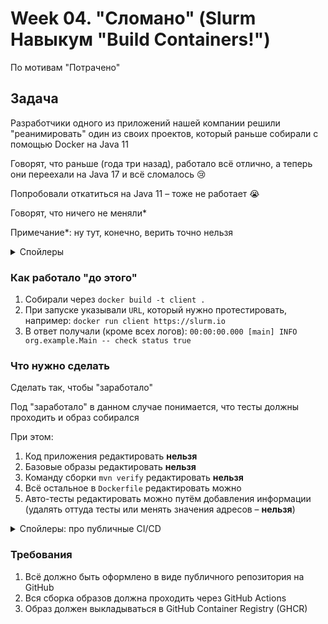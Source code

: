 # Week 04. "Сломано" (Slurm Навыкум "Build Containers!")

По мотивам "Потрачено"

## Задача

Разработчики одного из приложений нашей компании решили "реанимировать" один из своих проектов, который раньше собирали с помощью Docker на Java 11

Говорят, что раньше (года три назад), работало всё отлично, а теперь они переехали на Java 17 и всё сломалось 😢

Попробовали откатиться на Java 11 &ndash; тоже не работает 😭

Говорят, что ничего не меняли*

Примечание*: ну тут, конечно, верить точно нельзя

<details>
<summary>Спойлеры</summary>

Спойлеры смотреть не хорошо 😈!

Возможно, что Java тут совсем ни при чём

</details>

### Как работало "до этого"

1. Собирали через `docker build -t client .`
2. При запуске указывали `URL`, который нужно протестировать, например: `docker run client https://slurm.io`
3. В ответ получали (кроме всех логов): `00:00:00.000 [main] INFO org.example.Main -- check status true`

### Что нужно сделать

Сделать так, чтобы "заработало"

Под "заработало" в данном случае понимается, что тесты должны проходить и образ собирался

При этом:
1. Код приложения редактировать **нельзя**
2. Базовые образы редактировать **нельзя**
3. Команду сборки `mvn verify` редактировать **нельзя**
4. Всё остальное в `Dockerfile` редактировать можно
5. Авто-тесты редактировать можно путём добавления информации (удалять оттуда тесты или менять значения адресов &ndash; **нельзя**)

<details>
<summary>Спойлеры: про публичные CI/CD</summary>

Будьте готовы к тому, что не всегда некоторые сервисы будут доступны из публичных (и уж тем более &ndash; зарубежных) CI/CD, поэтому при необходимости, можете, например, пропускать тесты при определённой конфигурации (желательно не совсем все, а только те, которые гарантированно не проходят в данной конфигурации)

Ещё лучше будет, если вы в `GITHUB.md` предложите собственное решение (что делать с данной проблемой), которое можно обсудить на разборе*

Примечание*: вариант "сделать так, чтобы всё работало" &ndash; самый правильный, но давайте попробуем поискать именно решение в существующих ограничениях

</details>

### Требования

1. Всё должно быть оформлено в виде публичного репозитория на GitHub
2. Вся сборка образов должна проходить через GitHub Actions
3. Образ должен выкладываться в GitHub Container Registry (GHCR)
